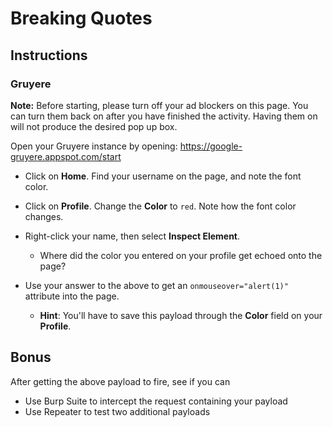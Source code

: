 # Breaking Quotes

## Instructions

### Gruyere

**Note:** Before starting, please turn off your ad blockers on this page. You can turn them back on after you have finished the activity. Having them on will not produce the desired pop up box. 

Open your Gruyere instance by opening: <https://google-gruyere.appspot.com/start>

- Click on **Home**. Find your username on the page, and note the font color.

- Click on **Profile**. Change the **Color** to `red`. Note how the font color changes.

- Right-click your name, then select **Inspect Element**. 
  - Where did the color you entered on your profile get echoed onto the page?

- Use your answer to the above to get an `onmouseover="alert(1)"` attribute into the page.
  - **Hint**: You'll have to save this payload through the **Color** field on your **Profile**.

## Bonus

After getting the above payload to fire, see if you can
- Use Burp Suite to intercept the request containing your payload
- Use Repeater to test two additional payloads

